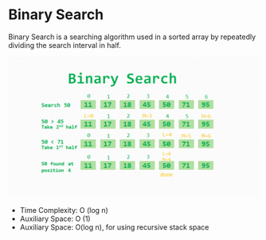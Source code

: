 # Binary Search

Binary Search is a searching algorithm used in a sorted array by repeatedly dividing the search interval in half.

![Linear Search](../../Img/Binary_Search.jpeg)

- Time Complexity: O (log n)
- Auxiliary Space: O (1)
- Auxiliary Space: O(log n), for using recursive stack space
